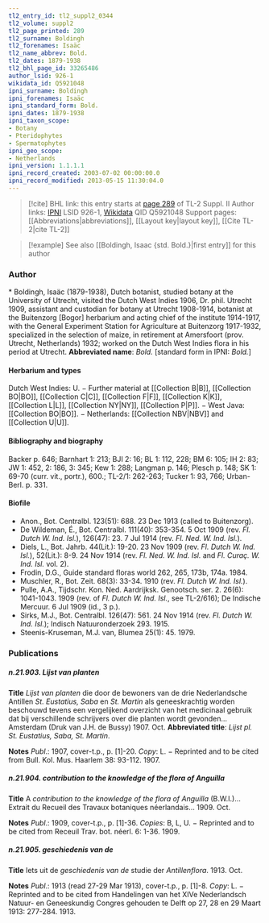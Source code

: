 ```yaml
---
tl2_entry_id: tl2_suppl2_0344
tl2_volume: suppl2
tl2_page_printed: 289
tl2_surname: Boldingh
tl2_forenames: Isaäc
tl2_name_abbrev: Bold.
tl2_dates: 1879-1938
tl2_bhl_page_id: 33265486
author_lsid: 926-1
wikidata_id: Q5921048
ipni_surname: Boldingh
ipni_forenames: Isaäc
ipni_standard_form: Bold.
ipni_dates: 1879-1938
ipni_taxon_scope: 
- Botany
- Pteridophytes
- Spermatophytes
ipni_geo_scope: 
- Netherlands
ipni_version: 1.1.1.1
ipni_record_created: 2003-07-02 00:00:00.0
ipni_record_modified: 2013-05-15 11:30:04.0
---
```


> [!cite] BHL link: this entry starts at [page 289](https://www.biodiversitylibrary.org/page/33265486) of TL-2 Suppl. II
> Author links: [IPNI](https://www.ipni.org/a/926-1) LSID 926-1, [Wikidata](https://www.wikidata.org/wiki/Q5921048) QID Q5921048
> Support pages: [[Abbreviations|abbreviations]], [[Layout key|layout key]], [[Cite TL-2|cite TL-2]]

> [!example] See also [[Boldingh, Isaac {std. Bold.}|first entry]] for this author

### Author

\* Boldingh, Isaäc (1879-1938), Dutch botanist, studied botany at the University of Utrecht, visited the Dutch West Indies 1906, Dr. phil. Utrecht 1909, assistant and custodian for botany at Utrecht 1908-1914, botanist at the Buitenzorg \[Bogor\] herbarium and acting chief of the institute 1914-1917, with the General Experiment Station for Agriculture at Buitenzorg 1917-1932, specialized in the selection of maize, in retirement at Amersfoort (prov. Utrecht, Netherlands) 1932; worked on the Dutch West Indies flora in his period at Utrecht. 
**Abbreviated name**: *Bold.* \[standard form in IPNI: *Bold.*\]

#### Herbarium and types

Dutch West Indies: U. − Further material at [[Collection B|B]], [[Collection BO|BO]], [[Collection C|C]], [[Collection F|F]], [[Collection K|K]], [[Collection L|L]], [[Collection NY|NY]], [[Collection P|P]]. − West Java: [[Collection BO|BO]]. − Netherlands: [[Collection NBV|NBV]] and [[Collection U|U]].

#### Bibliography and biography

Backer p. 646; Barnhart 1: 213; BJI 2: 16; BL 1: 112, 228; BM 6: 105; IH 2: 83; JW 1: 452, 2: 186, 3: 345; Kew 1: 288; Langman p. 146; Plesch p. 148; SK 1: 69-70 (curr. vit., portr.), 600.; TL-2/1: 262-263; Tucker 1: 93, 766; Urban-Berl. p. 331.

#### Biofile

- Anon., Bot. Centralbl. 123(51): 688. 23 Dec 1913 (called to Buitenzorg).
- De Wildeman, É., Bot. Centralbl. 111(40): 353-354. 5 Oct 1909 (rev. *Fl. Dutch W. Ind. Isl.*), 126(47): 23. 7 Jul 1914 (rev. *Fl. Ned. W. Ind. Isl.*).
- Diels, L., Bot. Jahrb. 44(Lit.): 19-20. 23 Nov 1909 (rev. *Fl. Dutch W. Ind. Isl.*), 52(Lit.): 8-9. 24 Nov 1914 (rev. *Fl. Ned. W. Ind. Isl.* and *Fl. Curaç. W. Ind. Isl.* vol. 2).
- Frodin, D.G., Guide standard floras world 262, 265, 173b, 174a. 1984.
- Muschler, R., Bot. Zeit. 68(3): 33-34. 1910 (rev. *Fl. Dutch W. Ind. Isl.*).
- Pulle, A.A., Tijdschr. Kon. Ned. Aardrijksk. Genootsch. ser. 2. 26(6): 1041-1043. 1909 (rev. of *Fl. Dutch W. Ind. Isl.*, see TL-2/616); De Indische Mercuur. 6 Jul 1909 (id., 3 p.).
- Sirks, M.J., Bot. Centralbl. 126(47): 561. 24 Nov 1914 (rev. *Fl. Dutch W. Ind. Isl.*); Indisch Natuuronderzoek 293. 1915.
- Steenis-Kruseman, M.J. van, Blumea 25(1): 45. 1979.

### Publications

##### n.21.903. Lijst van planten

**Title**
*Lijst van planten* die door de bewoners van de drie Nederlandsche Antillen *St. Eustatius, Saba* en *St. Martin* als geneeskrachtig worden beschouwd tevens een vergelijkend overzicht van het medicinaal gebruik dat bij verschillende schrijvers over die planten wordt gevonden... Amsterdam (Druk van J.H. de Bussy) 1907. Oct.
**Abbreviated title**: *Lijst pl. St. Eustatius, Saba, St. Martin*.

**Notes**
*Publ*.: 1907, cover-t.p., p. \[1\]-20. *Copy*: L. − Reprinted and to be cited from Bull. Kol. Mus. Haarlem 38: 93-112. 1907.

##### n.21.904. contribution to the knowledge of the flora of Anguilla

**Title**
A *contribution to the knowledge of the flora of Anguilla* (B.W.I.)... Extrait du Recueil des Travaux botaniques néerlandais... 1909. Oct.

**Notes**
*Publ*.: 1909, cover-t.p., p. \[1\]-36. *Copies*: B, L, U. − Reprinted and to be cited from Receuil Trav. bot. néerl. 6: 1-36. 1909.

##### n.21.905. geschiedenis van de

**Title**
Iets uit de *geschiedenis van de* studie der *Antillenflora*. 1913. Oct.

**Notes**
*Publ*.: 1913 (read 27-29 Mar 1913), cover-t.p., p. \[1\]-8. *Copy*: L. − Reprinted and to be cited from Handelingen van het XIVe Nederlandsch Natuur- en Geneeskundig Congres gehouden te Delft op 27, 28 en 29 Maart 1913: 277-284. 1913.

